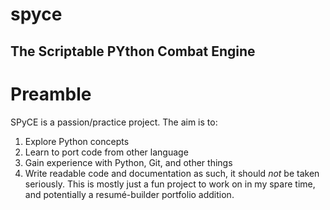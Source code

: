# spyce
The Scriptable PYthon Combat Engine
---
# Preamble
SPyCE is a passion/practice project. The aim is to:
1. Explore Python concepts
2. Learn to port code from other language
3. Gain experience with Python, Git, and other things
4. Write readable code and documentation
as such, it should *not* be taken seriously. This is mostly just a fun project to work on in my spare time, and potentially a resumé-builder portfolio addition.
